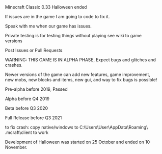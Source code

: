 Minecraft Classic 0.33 Halloween ended

If issues are in the game I am going to code to fix it.

Speak with me when our game has issues.

Private testing is for testing things without playing see wiki to game versions

Post Issues or Pull Requests

WARNING: THIS GAME IS IN ALPHA PHASE, Expect bugs and glitches and crashes.

Newer versions of the game can add new features, game improvement, new mobs, new blocks and items, new gui, and way to fix bugs is possible!

Pre-alpha before 2019, Passed

Alpha before Q4 2019

Beta before Q3 2020

Full Release before Q3 2021


to fix crash: copy native/windows to C:\Users\User\AppData\Roaming\ .mcraft\client to work

Development of Halloween was started on 25 October and ended on 10 November.
